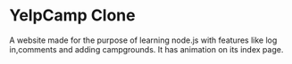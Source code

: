 # YelpCamp Clone

A website made for the purpose of learning node.js with features like log in,comments and adding campgrounds. It has animation on its index page.
